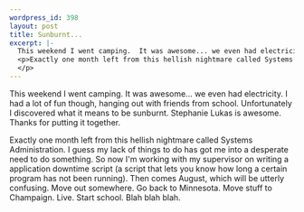 ```yaml
--- 
wordpress_id: 398
layout: post
title: Sunburnt...
excerpt: |-
  This weekend I went camping.  It was awesome... we even had electricity.  I had a lot of fun though, hanging out with friends from school.  Unfortunately I discovered what it means to be sunburnt.  Stephanie Lukas is awesome.  Thanks for putting it together.
  <p>Exactly one month left from this hellish nightmare called Systems Administration.  I guess my lack of things to do has got me into a desperate need to do something.  So now I'm working with my supervisor on writing a application downtime script (a script that lets you know how long a certain program has not been running).  Then comes August, which will be utterly confusing.  Move out somewhere.  Go back to Minnesota.  Move stuff to Champaign.  Live.  Start school.  Blah blah blah.
  </p>
---
```

This weekend I went camping.  It was awesome... we even had electricity.  I had a lot of fun though, hanging out with friends from school.  Unfortunately I discovered what it means to be sunburnt.  Stephanie Lukas is awesome.  Thanks for putting it together.
<p>Exactly one month left from this hellish nightmare called Systems Administration.  I guess my lack of things to do has got me into a desperate need to do something.  So now I'm working with my supervisor on writing a application downtime script (a script that lets you know how long a certain program has not been running).  Then comes August, which will be utterly confusing.  Move out somewhere.  Go back to Minnesota.  Move stuff to Champaign.  Live.  Start school.  Blah blah blah.
</p>
